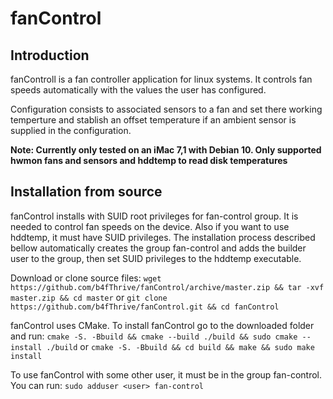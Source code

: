 # fanControl

## Introduction

fanControll is a fan controller application for linux systems. It controls fan speeds automatically with the values the user has configured.

Configuration consists to associated sensors to a fan and set there working temperture and stablish an offset temperature if an ambient sensor is supplied in the configuration.

**Note: Currently only tested on an iMac 7,1 with Debian 10.
Only supported hwmon fans and sensors and hddtemp to read disk temperatures**

## Installation from source

fanControl installs with SUID root privileges for fan-control group. It is needed to control fan speeds on the device. Also if you want to use hddtemp, it must have SUID privileges. The installation process described bellow automatically creates the group fan-control and adds the builder user to the group, then set SUID privileges to the hddtemp executable.

Download or clone source files:
`wget https://github.com/b4fThrive/fanControl/archive/master.zip && tar -xvf master.zip && cd master`
or
`git clone https://github.com/b4fThrive/fanControl.git && cd fanControl`

fanControl uses CMake. To install fanControl go to the downloaded folder and run:
`cmake -S. -Bbuild && cmake --build ./build && sudo cmake --install ./build`
or
`cmake -S. -Bbuild && cd build && make && sudo make install`

To use fanControl with some other user, it must be in the group fan-control. You can run:
`sudo adduser <user> fan-control`
